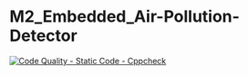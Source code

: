 # M2_Embedded_Air-Pollution-Detector
[![Code Quality - Static Code - Cppcheck](https://github.com/sahithreddychalla/M2_Embedded_Air-Pollution-Detector/actions/workflows/c-cpp.yml/badge.svg)](https://github.com/sahithreddychalla/M2_Embedded_Air-Pollution-Detector/actions/workflows/c-cpp.yml)
